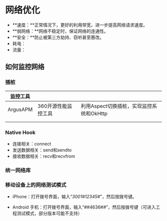 # 网络优化

* **速度：**正常情况下，更好的利用带宽，进一步提高网络请求速度。
* **弱网络：**网络不稳定时，保证网络的连通性。
* **安全：**防止被第三方劫持、窃听甚至篡改。
* 耗电：
* 流量：





## 如何监控网络

### 插桩

| 监控工具 |                     |                                          |
| -------- | ------------------- | ---------------------------------------- |
| ArgusAPM | 360开源性能监控工具 | 利用Aspect切换插桩，实现监控系统和OkHttp |
|          |                     |                                          |
|          |                     |                                          |

### Native Hook

* 连接相关：connect
* 发送数据相关：send和sendto
* 接收数据相关：recv和recvfrom



### 统一网络库



### 移动设备上的网络测试模式

* iPhone：打开拨号界面，输入“*3001#12345#*”，然后按拨号键。

* Android 手机：打开拨号界面，输入“*#*#4636#*#*”，然后按拨号键（可进入工程测试模式，部分版本可能不支持）



